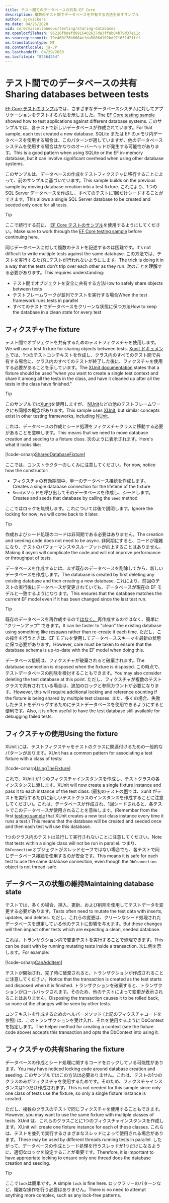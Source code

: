 ```yaml
---
title: テスト間でのデータベースの共有-EF Core
description: 複数のテスト間でデータベースを共有する方法を示すサンプル
author: ajcvickers
ms.date: 04/25/2020
uid: core/miscellaneous/testing/sharing-databases
ms.openlocfilehash: 96216fb8afd6916402637de3ffab04b79d37e11c
ms.sourcegitcommit: 79e460f76b6664e1da5886d102bd97f651d2ffff
ms.translationtype: MT
ms.contentlocale: ja-JP
ms.lasthandoff: 04/29/2020
ms.locfileid: "82564254"
---
```

# <a name="sharing-databases-between-tests"></a><span data-ttu-id="71080-103">テスト間でのデータベースの共有</span><span class="sxs-lookup"><span data-stu-id="71080-103">Sharing databases between tests</span></span>

<span data-ttu-id="71080-104">[EF Core テストのサンプル](xref:core/miscellaneous/testing/testing-sample)では、さまざまなデータベースシステムに対してアプリケーションをテストする方法を示しました。</span><span class="sxs-lookup"><span data-stu-id="71080-104">The [EF Core testing sample](xref:core/miscellaneous/testing/testing-sample) showed how to test applications against different database systems.</span></span>
<span data-ttu-id="71080-105">このサンプルでは、各テストで新しいデータベースが作成されています。</span><span class="sxs-lookup"><span data-stu-id="71080-105">For that sample, each test created a new database.</span></span>
<span data-ttu-id="71080-106">SQLite または EF のメモリ内データベースを使用する場合は、このパターンが適していますが、他のデータベースシステムを使用する場合はかなりのオーバーヘッドが発生する可能性があります。</span><span class="sxs-lookup"><span data-stu-id="71080-106">This is a good pattern when using SQLite or the EF in-memory database, but it can involve significant overhead when using other database systems.</span></span>

<span data-ttu-id="71080-107">このサンプルは、データベースの作成をテストフィクスチャに移行することによって、前のサンプルに基づいています。</span><span class="sxs-lookup"><span data-stu-id="71080-107">This sample builds on the previous sample by moving database creation into a test fixture.</span></span>
<span data-ttu-id="71080-108">これにより、1つの SQL Server データベースを作成し、すべてのテストに1回だけシードすることができます。</span><span class="sxs-lookup"><span data-stu-id="71080-108">This allows a single SQL Server database to be created and seeded only once for all tests.</span></span>

> [!TIP]
> <span data-ttu-id="71080-109">ここで続行する前に、 [EF Core テストのサンプル](xref:core/miscellaneous/testing/testing-sample)を使用するようにしてください。</span><span class="sxs-lookup"><span data-stu-id="71080-109">Make sure to work through the [EF Core testing sample](xref:core/miscellaneous/testing/testing-sample) before continuing here.</span></span>

<span data-ttu-id="71080-110">同じデータベースに対して複数のテストを記述するのは困難です。</span><span class="sxs-lookup"><span data-stu-id="71080-110">It's not difficult to write multiple tests against the same database.</span></span>
<span data-ttu-id="71080-111">この方法では、テストを実行するたびにテストが行われないようにします。</span><span class="sxs-lookup"><span data-stu-id="71080-111">The trick is doing it in a way that the tests don't trip over each other as they run.</span></span>
<span data-ttu-id="71080-112">次のことを理解する必要があります。</span><span class="sxs-lookup"><span data-stu-id="71080-112">This requires understanding:</span></span>
* <span data-ttu-id="71080-113">テスト間でオブジェクトを安全に共有する方法</span><span class="sxs-lookup"><span data-stu-id="71080-113">How to safely share objects between tests</span></span>
* <span data-ttu-id="71080-114">テストフレームワークが並列でテストを実行する場合</span><span class="sxs-lookup"><span data-stu-id="71080-114">When the test framework runs tests in parallel</span></span>
* <span data-ttu-id="71080-115">すべてのテストでデータベースをクリーンな状態に保つ方法</span><span class="sxs-lookup"><span data-stu-id="71080-115">How to keep the database in a clean state for every test</span></span>  

## <a name="the-fixture"></a><span data-ttu-id="71080-116">フィクスチャ</span><span class="sxs-lookup"><span data-stu-id="71080-116">The fixture</span></span>

<span data-ttu-id="71080-117">テスト間でオブジェクトを共有するためのテストフィクスチャを使用します。</span><span class="sxs-lookup"><span data-stu-id="71080-117">We will use a test fixture for sharing objects between tests.</span></span>
<span data-ttu-id="71080-118">[Xunit ドキュメント](https://xunit.net/docs/shared-context.html)では、1つのテストコンテキストを作成し、クラス内のすべてのテスト間で共有する場合に、クラス内のすべてのテストが終了した後に、フィクスチャを使用する必要があることを示しています。</span><span class="sxs-lookup"><span data-stu-id="71080-118">The [XUnit documentation](https://xunit.net/docs/shared-context.html) states that a fixture should be used "when you want to create a single test context and share it among all the tests in the class, and have it cleaned up after all the tests in the class have finished."</span></span>

> [!TIP]
> <span data-ttu-id="71080-119">このサンプルでは[Xunit](https://xunit.net/)を使用しますが、 [NUnit](https://nunit.org/)などの他のテストフレームワークにも同様の概念があります。</span><span class="sxs-lookup"><span data-stu-id="71080-119">This sample uses [XUnit](https://xunit.net/), but similar concepts exist in other testing frameworks, including [NUnit](https://nunit.org/).</span></span>

<span data-ttu-id="71080-120">これは、データベースの作成とシード処理をフィクスチャクラスに移動する必要があることを意味します。</span><span class="sxs-lookup"><span data-stu-id="71080-120">This means that we need to move database creation and seeding to a fixture class.</span></span>
<span data-ttu-id="71080-121">次のように表示されます。</span><span class="sxs-lookup"><span data-stu-id="71080-121">Here's what it looks like:</span></span>

[!code-csharp[SharedDatabaseFixture](../../../../samples/core/Miscellaneous/Testing/ItemsWebApi/SharedDatabaseTests/SharedDatabaseFixture.cs?name=SharedDatabaseFixture)]

<span data-ttu-id="71080-122">ここでは、コンストラクターのしくみに注意してください。</span><span class="sxs-lookup"><span data-stu-id="71080-122">For now, notice how the constructor:</span></span>
* <span data-ttu-id="71080-123">フィクスチャの有効期間中、単一のデータベース接続を作成します。</span><span class="sxs-lookup"><span data-stu-id="71080-123">Creates a single database connection for the lifetime of the fixture</span></span>
* <span data-ttu-id="71080-124">`Seed`メソッドを呼び出してそのデータベースを作成し、シードします。</span><span class="sxs-lookup"><span data-stu-id="71080-124">Creates and seeds that database by calling the `Seed` method</span></span> 

<span data-ttu-id="71080-125">ここではロックを無視します。これについては後で説明します。</span><span class="sxs-lookup"><span data-stu-id="71080-125">Ignore the locking for now; we will come back to it later.</span></span>

> [!TIP]
> <span data-ttu-id="71080-126">作成およびシード処理のコードは非同期である必要はありません。</span><span class="sxs-lookup"><span data-stu-id="71080-126">The creation and seeding code does not need to be async.</span></span>
> <span data-ttu-id="71080-127">非同期にすると、コードが複雑になり、テストのパフォーマンスやスループットが向上することはありません。</span><span class="sxs-lookup"><span data-stu-id="71080-127">Making it async will complicate the code and will not improve performance or throughput of tests.</span></span>

<span data-ttu-id="71080-128">データベースを作成するには、まず既存のデータベースを削除してから、新しいデータベースを作成します。</span><span class="sxs-lookup"><span data-stu-id="71080-128">The database is created by first deleting any existing database and then creating a new database.</span></span>
<span data-ttu-id="71080-129">これにより、前回のテストの実行後にデータベースが変更されていても、データベースが現在の EF モデルと一致するようになります。</span><span class="sxs-lookup"><span data-stu-id="71080-129">This ensures that the database matches the current EF model even if it has been changed since the last test run.</span></span>

> [!TIP]
> <span data-ttu-id="71080-130">既存のデータベースを再作成するので[はなく、](https://jimmybogard.com/tag/respawn/)再作成するのではなく、簡単に "クリーンアップ" できます。</span><span class="sxs-lookup"><span data-stu-id="71080-130">It can be faster to "clean" the existing database using something like [respawn](https://jimmybogard.com/tag/respawn/) rather than re-create it each time.</span></span>
> <span data-ttu-id="71080-131">ただし、この操作を行うときは、EF モデルを使用してデータベーススキーマを最新の状態に保つ必要があります。</span><span class="sxs-lookup"><span data-stu-id="71080-131">However, care must be taken to ensure that the database schema is up-to-date with the EF model when doing this.</span></span>

<span data-ttu-id="71080-132">データベース接続は、フィクスチャが破棄されると破棄されます。</span><span class="sxs-lookup"><span data-stu-id="71080-132">The database connection is disposed when the fixture is disposed.</span></span>
<span data-ttu-id="71080-133">この時点で、テストデータベースの削除を検討することもできます。</span><span class="sxs-lookup"><span data-stu-id="71080-133">You may also consider deleting the test database at this point.</span></span>
<span data-ttu-id="71080-134">ただし、フィクスチャが複数のテストクラスで共有されている場合は、追加のロックと参照カウントが必要になります。</span><span class="sxs-lookup"><span data-stu-id="71080-134">However, this will require additional locking and reference counting if the fixture is being shared by multiple test classes.</span></span>
<span data-ttu-id="71080-135">また、多くの場合、失敗したテストをデバッグするためにテストデータベースを使用できるようにすると便利です。</span><span class="sxs-lookup"><span data-stu-id="71080-135">Also, it is often useful to have the test database still available for debugging failed tests.</span></span>  

## <a name="using-the-fixture"></a><span data-ttu-id="71080-136">フィクスチャの使用</span><span class="sxs-lookup"><span data-stu-id="71080-136">Using the fixture</span></span>

<span data-ttu-id="71080-137">XUnit には、テストフィクスチャをテストのクラスに関連付けるための一般的なパターンがあります。</span><span class="sxs-lookup"><span data-stu-id="71080-137">XUnit has a common pattern for associating a test fixture with a class of tests:</span></span>

[!code-csharp[UsingTheFixture](../../../../samples/core/Miscellaneous/Testing/ItemsWebApi/SharedDatabaseTests/SharedDatabaseTest.cs?name=UsingTheFixture)]

<span data-ttu-id="71080-138">これで、XUnit が1つのフィクスチャインスタンスを作成し、テストクラスの各インスタンスに渡します。</span><span class="sxs-lookup"><span data-stu-id="71080-138">XUnit will now create a single fixture instance and pass it to each instance of the test class.</span></span>
<span data-ttu-id="71080-139">(最初のテストの[例](xref:core/miscellaneous/testing/testing-sample)では、xunit がテストを実行するたびに新しいテストクラスのインスタンスを作成することに注意してください)。これは、データベースが作成され、1回シードされると、各テストでこのデータベースが使用されることを意味します。</span><span class="sxs-lookup"><span data-stu-id="71080-139">(Remember from the first [testing sample](xref:core/miscellaneous/testing/testing-sample) that XUnit creates a new test class instance every time it runs a test.) This means that the database will be created and seeded once and then each test will use this database.</span></span>

<span data-ttu-id="71080-140">1つのクラス内のテストは並行して実行されないことに注意してください。</span><span class="sxs-lookup"><span data-stu-id="71080-140">Note that tests within a single class will not be run in parallel.</span></span>
<span data-ttu-id="71080-141">つまり、 `DbConnection`オブジェクトがスレッドセーフではない場合でも、各テストで同じデータベース接続を使用するのが安全です。</span><span class="sxs-lookup"><span data-stu-id="71080-141">This means it is safe for each test to use the same database connection, even though the `DbConnection` object is not thread-safe.</span></span>

## <a name="maintaining-database-state"></a><span data-ttu-id="71080-142">データベースの状態の維持</span><span class="sxs-lookup"><span data-stu-id="71080-142">Maintaining database state</span></span>

<span data-ttu-id="71080-143">テストでは、多くの場合、挿入、更新、および削除を使用してテストデータを変更する必要があります。</span><span class="sxs-lookup"><span data-stu-id="71080-143">Tests often need to mutate the test data with inserts, updates, and deletes.</span></span>
<span data-ttu-id="71080-144">ただし、これらの変更は、クリーンなシード処理されたデータベースを想定している他のテストに影響を与えます。</span><span class="sxs-lookup"><span data-stu-id="71080-144">But these changes will then impact other tests which are expecting a clean, seeded database.</span></span>

<span data-ttu-id="71080-145">これは、トランザクション内で変更テストを実行することで処理できます。</span><span class="sxs-lookup"><span data-stu-id="71080-145">This can be dealt with by running mutating tests inside a transaction.</span></span>
<span data-ttu-id="71080-146">次に例を示します。</span><span class="sxs-lookup"><span data-stu-id="71080-146">For example:</span></span>

[!code-csharp[CanAddItem](../../../../samples/core/Miscellaneous/Testing/ItemsWebApi/SharedDatabaseTests/SharedDatabaseTest.cs?name=CanAddItem)]

<span data-ttu-id="71080-147">テストが開始され、完了時に破棄されると、トランザクションが作成されることに注意してください。</span><span class="sxs-lookup"><span data-stu-id="71080-147">Notice that the transaction is created as the test starts and disposed when it is finished.</span></span>
<span data-ttu-id="71080-148">トランザクションを破棄すると、トランザクションがロールバックされます。そのため、他のテストによって変更が表示されることはありません。</span><span class="sxs-lookup"><span data-stu-id="71080-148">Disposing the transaction causes it to be rolled back, so none of the changes will be seen by other tests.</span></span>

<span data-ttu-id="71080-149">コンテキストを作成するためのヘルパーメソッド (上記のフィクスチャコードを参照) は、このトランザクションを受け入れ、それを使用するように DbContext を指定します。</span><span class="sxs-lookup"><span data-stu-id="71080-149">The helper method for creating a context (see the fixture code above) accepts this transaction and opts the DbContext into using it.</span></span> 

## <a name="sharing-the-fixture"></a><span data-ttu-id="71080-150">フィクスチャの共有</span><span class="sxs-lookup"><span data-stu-id="71080-150">Sharing the fixture</span></span>

<span data-ttu-id="71080-151">データベースの作成とシード処理に関するコードをロックしている可能性があります。</span><span class="sxs-lookup"><span data-stu-id="71080-151">You may have noticed locking code around database creation and seeding.</span></span>
<span data-ttu-id="71080-152">このサンプルではこの方法は必要ありません。これは、テストの1つのクラスのみがフィクスチャを使用するためです。そのため、フィクスチャインスタンスは1つだけ作成されます。</span><span class="sxs-lookup"><span data-stu-id="71080-152">This is not needed for this sample since only one class of tests use the fixture, so only a single fixture instance is created.</span></span>

<span data-ttu-id="71080-153">ただし、複数のクラスのテストで同じフィクスチャを使用することもできます。</span><span class="sxs-lookup"><span data-stu-id="71080-153">However, you may want to use the same fixture with multiple classes of tests.</span></span>
<span data-ttu-id="71080-154">XUnit は、これらのクラスごとに1つのフィクスチャインスタンスを作成します。</span><span class="sxs-lookup"><span data-stu-id="71080-154">XUnit will create one fixture instance for each of these classes.</span></span>
<span data-ttu-id="71080-155">これらは、テストを並列で実行するさまざまなスレッドによって使用される場合があります。</span><span class="sxs-lookup"><span data-stu-id="71080-155">These may be used by different threads running tests in parallel.</span></span>
<span data-ttu-id="71080-156">したがって、データベースの作成とシード処理を行うスレッドが1つだけになるように、適切なロックを設定することが重要です。</span><span class="sxs-lookup"><span data-stu-id="71080-156">Therefore, it is important to have appropriate locking to ensure only one thread does the database creation and seeding.</span></span>

> [!TIP]
> <span data-ttu-id="71080-157">ここで`lock`は簡単です。</span><span class="sxs-lookup"><span data-stu-id="71080-157">A simple `lock` is fine here.</span></span>
> <span data-ttu-id="71080-158">ロックフリーのパターンなど、複雑な操作を行う必要はありません。</span><span class="sxs-lookup"><span data-stu-id="71080-158">There is no need to attempt anything more complex, such as any lock-free patterns.</span></span>
